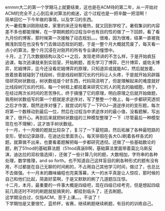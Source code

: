   emmm大二的第一个学期马上就要结束，这也是在ACM待的第二年，从一开始对ACM的完全不上心到后来对算法的痴迷，这个过程也是一把辛酸一把泪啊！</br>
  简单回忆一下今年做的事情，以及学习的东西。</br>
  大一暑假集训刚刚结束，家里的床还没有暖热，就又回到学校了。暑假集训的内容差不多也都能理解，在一学期刷题的过程当中也有目的性的做了一下回顾，看了看九月份的博客，那时候第一次接触了动态规划。。。很难，因为很难，结果一直被我搁浅到现在也没有专门去做动态规划的题，于是一整个月大概就荒废了，每天看一点小的算法，整个月沉浸在对刚开的所有专业课的憧憬中。</br>
  十月，上了几次数据结构以及C++之后，发现老师讲的不怎么样，于是开始疯狂逃课，每次逃课就来到实验室，开始刷题，首先学习了博弈，巴什博弈，威佐夫博弈，尼姆博弈，迄今还没看尼姆博弈的原理，只知道异或就能AC，然后就放着，放着放着就碰到了线段树，但是线段树那冗长的代码让人头疼，于是就开始另辟蹊径研究树状数组，树状数组是个好东西，代码简洁明了，但是理解起来的难度就好比线段树冗长的代码，每一个树枝上都挂着来研究它的人的死去的脑细胞，终于，在经过两次长时间的苦苦挣扎，终于搞懂了它的原理，明白原理之后就开始做题，我用树状数组写的第一个题就是求逆序对，写了整整一个晚上，每一步都研究透彻之后才作罢，既然逆序对懂了，就尝试的写了一下POJ一道逆序对的变形题，每次将第一个数移动到最后一位，然后在过程当中求逆序对的最小值，没看题解，写出来了，很开心。再到后来就把树状数组的三种模型整理了一下（尽管最后一种模型现在也不理解），这才放手树状数组。</br>
  十一月，十一月做的题就比较杂了，复习了一下最短路，然后拓展了各种最短路的变形，譬如记录路径，在迪达拉里面贪心，每天徘徊在各大OJ刷着各样各式的题，就算做不出来，也要看着题解把每一步都研究透彻。还做了一些基础数论的题，刷了51nod的基础算法题（51nod真装B啊，基础算法里面带着莫比乌斯反演，迪达拉的双权值选择），还做了一些计算几何的题，大数相加，字符串的各种处理，数学推理，and so forth。也不知道自己这样盲目的刷各种形式的题有没有用，不过都是在自己无聊的时间刷的，不占用自己其他学习时间，做过了，也总比不去做强。十一月末的趣味编程也完美落幕，大一的水平真是让人惊叹，那时候的自己和他们比起，简直好菜啊，于是又默默的刷了几道题压压惊。</br>
  十二月，本月，最重要的一件事大概是四级吧，现在四级已经考完，但是想起四级前几周还时不时的刷题就挺搞笑的，都挂到临头了，还去刷题。</br>
  这学期没白过，仅指ACM，至于上课。。。不谈了！</br>
  下学期怕是又要很忙，蓝桥杯，省赛，继续刷题继续刷题，有目的的训练自己。
